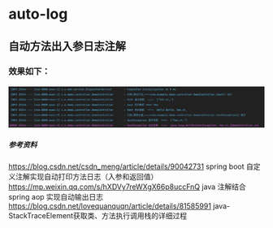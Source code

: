 # auto-log
## 自动方法出入参日志注解
### 效果如下：
####
![image](https://github.com/dake-luo/auto-log/blob/main/intro.png)
##### 参考资料
  https://blog.csdn.net/csdn_meng/article/details/90042731  spring boot 自定义注解实现自动打印方法日志（入参和返回值）
  https://mp.weixin.qq.com/s/hXDVy7reWXgX66p8uccFnQ java 注解结合 spring aop 实现自动输出日志
  https://blog.csdn.net/lovequanquqn/article/details/81585991 java-StackTraceElement获取类、方法执行调用栈的详细过程
